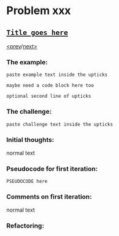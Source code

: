 # Problem xxx

## [`Title goes here`](https://projecteuler.net/problem=)

[<prev](./../xxx_dirname/README.md)/[next>](./../xxx_dirname/README.md) 

### The example:
`paste example text inside the upticks`
```
maybe need a code block here too
```
`optional second line of upticks`

### The challenge:
`paste challenge text inside the upticks`

### Initial thoughts:
normal text

### Pseudocode for first iteration:
```
PSEUDOCODE here
```

### Comments on first iteration:
normal text

### Refactoring:
